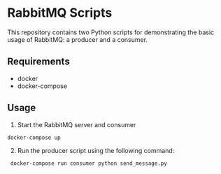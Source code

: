 # RabbitMQ Scripts

This repository contains two Python scripts for demonstrating the basic usage of RabbitMQ: a producer and a consumer.

## Requirements

- docker
- docker-compose

## Usage

1. Start the RabbitMQ server and consumer

```bash
docker-compose up
```
2. Run the producer script using the following command:

```bash
 docker-compose run consumer python send_message.py
```
